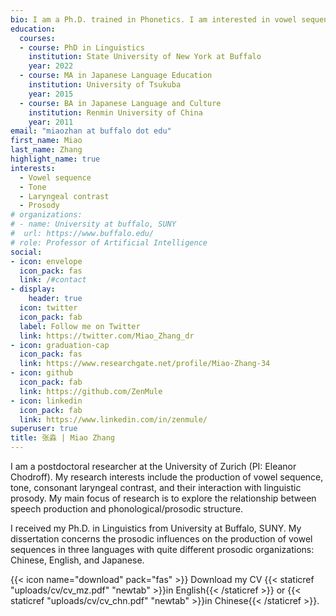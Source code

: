 ```yaml
---
bio: I am a Ph.D. trained in Phonetics. I am interested in vowel sequence production, laryngeal contrast, tone, and prosody.
education:
  courses:
  - course: PhD in Linguistics
    institution: State University of New York at Buffalo
    year: 2022
  - course: MA in Japanese Language Education
    institution: University of Tsukuba
    year: 2015
  - course: BA in Japanese Language and Culture
    institution: Renmin University of China
    year: 2011
email: "miaozhan at buffalo dot edu"
first_name: Miao
last_name: Zhang
highlight_name: true
interests:
  - Vowel sequence
  - Tone
  - Laryngeal contrast
  - Prosody
# organizations:
# - name: University at buffalo, SUNY
#  url: https://www.buffalo.edu/
# role: Professor of Artificial Intelligence
social:
- icon: envelope
  icon_pack: fas
  link: /#contact
- display:
    header: true
  icon: twitter
  icon_pack: fab
  label: Follow me on Twitter
  link: https://twitter.com/Miao_Zhang_dr
- icon: graduation-cap
  icon_pack: fas
  link: https://www.researchgate.net/profile/Miao-Zhang-34
- icon: github
  icon_pack: fab
  link: https://github.com/ZenMule
- icon: linkedin
  icon_pack: fab
  link: https://www.linkedin.com/in/zenmule/
superuser: true
title: 张淼 | Miao Zhang
---
```


I am a postdoctoral researcher at the University of Zurich (PI: Eleanor Chodroff). My research interests include the production of vowel sequence, tone, consonant laryngeal contrast, and their interaction with linguistic prosody. My main focus of research is to explore the relationship between speech production and phonological/prosodic structure. 

I received my Ph.D. in Linguistics from University at Buffalo, SUNY. My dissertation concerns the prosodic influences on the production of vowel sequences in three languages with quite different prosodic organizations: Chinese, English, and Japanese.

{{< icon name="download" pack="fas" >}} Download my CV {{< staticref "uploads/cv/cv_mz.pdf" "newtab" >}}in English{{< /staticref >}} or {{< staticref "uploads/cv/cv_chn.pdf" "newtab" >}}in Chinese{{< /staticref >}}.
